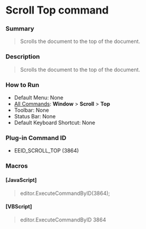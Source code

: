 # Scroll Top command

### Summary

> Scrolls the document to the top of the document.

### Description

> Scrolls the document to the top of the document.

### How to Run

- Default Menu: None
- [All Commands](../tools/all_commands): **Window** \> **Scroll** \> **Top**
- Toolbar: None
- Status Bar: None
- Default Keyboard Shortcut: None

### Plug-in Command ID

- EEID\_SCROLL\_TOP (3864)

### Macros

#### \[JavaScript\]

> editor.ExecuteCommandByID(3864);

#### \[VBScript\]

> editor.ExecuteCommandByID 3864
